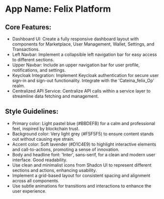 # **App Name**: Felix Platform

## Core Features:

- Dashboard UI: Create a fully responsive dashboard layout with components for Marketplace, User Management, Wallet, Settings, and Transactions.
- Left Navbar: Implement a collapsible left navigation bar for easy access to different sections.
- Upper Navbar: Include an upper navigation bar for user profile, notifications, and settings.
- Keycloak Integration: Implement Keycloak authentication for secure user sign-in and sign-out functionality. Integrate with the 'Cateina_felix_Op' realm.
- Centralized API Service: Centralize API calls within a service layer to streamline data fetching and management.

## Style Guidelines:

- Primary color: Light pastel blue (#BBDEFB) for a calm and professional feel, inspired by blockchain trust.
- Background color: Very light grey (#F5F5F5) to ensure content stands out without causing eye strain.
- Accent color: Soft lavender (#D1C4E9) to highlight interactive elements and call-to-actions, promoting a sense of innovation.
- Body and headline font: 'Inter', sans-serif, for a clean and modern user interface. Good readability.
- Use clean and minimalist icons from Shadcn UI to represent different sections and actions, enhancing usability.
- Implement a grid-based layout for consistent spacing and alignment across all components.
- Use subtle animations for transitions and interactions to enhance the user experience.